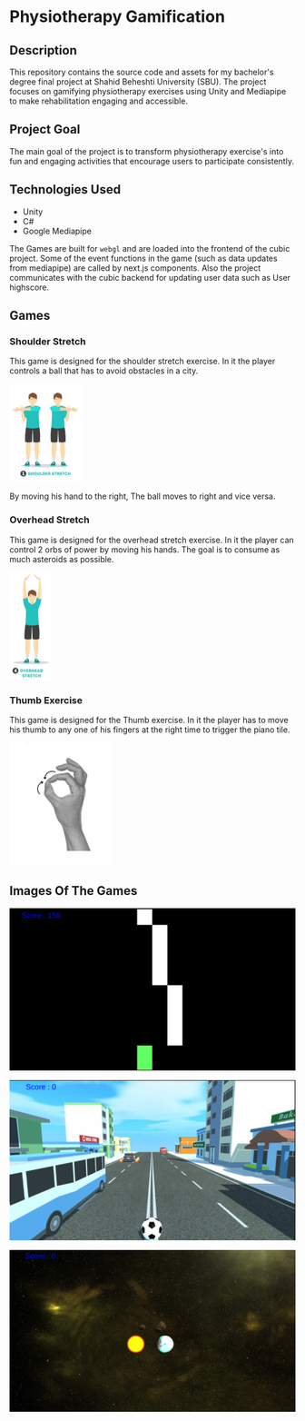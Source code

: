 # Physiotherapy Gamification

## Description

This repository contains the source code and assets for my bachelor's degree final project at Shahid Beheshti University (SBU). The project focuses on gamifying physiotherapy exercises using Unity and Mediapipe to make rehabilitation engaging and accessible.

## Project Goal

The main goal of the project is to transform physiotherapy exercise's into fun and engaging activities that encourage users to participate consistently.

## Technologies Used

* Unity
* C#
* Google Mediapipe

The Games are built for `webgl` and are loaded into the frontend of the cubic project. Some of the event functions in the game (such as data updates from mediapipe) are called by next.js components. Also the project communicates with the cubic backend for updating user data such as User highscore.        

## Games

### Shoulder Stretch

This game is designed for the shoulder stretch exercise. In it the player controls a ball that has to avoid obstacles in a city.

![alt text](./ReadMe/{CFB80309-5F9E-417D-B9C5-3A1707B04BA5}.png)

By moving his hand to the right, The ball moves to right and vice versa.

### Overhead Stretch

This game is designed for the overhead stretch exercise. In it the player can control 2 orbs of power by moving his hands. The goal is to consume as much asteroids as possible.

![alt text](./ReadMe/{56159A40-99D7-4233-8A28-F46388BEF62D}.png)

### Thumb Exercise

This game is designed for the Thumb exercise. In it the player has to move his thumb to any one of his fingers at the right time to trigger the piano tile.

![alt text](./ReadMe/{E1BA4739-0B97-4B85-A7B7-65881891CA1B}.png)

## Images Of The Games

![alt text](./ReadMe/{C187E554-898B-43C2-AA3C-6EE0B6320D3C}.png)

![alt text](./ReadMe/{318A58D0-92AE-48B0-B087-3A0116138A0D}.png)

![alt text](./ReadMe/{6EAFCF76-4CA9-4163-9E0D-374C82149721}.png)